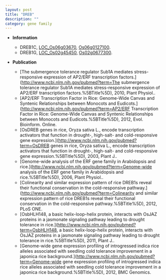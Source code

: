 ```yaml
---
layout: post
title: "DREB"
description: ""
category: gene family
---
```


* **Information**  
    + DREB1C, [LOC_Os06g03670](http://rice.uga.edu/cgi-bin/ORF_infopage.cgi?orf=LOC_Os06g03670), [Os06g0127100](https://rapdb.dna.affrc.go.jp/locus/?name=Os06g0127100).
    + DREB1G, [LOC_Os02g45450](http://rice.uga.edu/cgi-bin/ORF_infopage.cgi?orf=LOC_Os02g45450), [Os02g0677300](https://rapdb.dna.affrc.go.jp/locus/?name=Os02g0677300).

* **Publication**  
    + [The submergence tolerance regulator Sub1A mediates stress-responsive expression of AP2/ERF transcription factors.](http://www.ncbi.nlm.nih.gov/pubmed?term=The submergence tolerance regulator Sub1A mediates stress-responsive expression of AP2/ERF transcription factors.%5BTitle%5D), 2010, Plant Physiol..
    + [AP2/ERF Transcription Factor in Rice: Genome-Wide Canvas and Syntenic Relationships between Monocots and Eudicots.](http://www.ncbi.nlm.nih.gov/pubmed?term=AP2/ERF Transcription Factor in Rice: Genome-Wide Canvas and Syntenic Relationships between Monocots and Eudicots.%5BTitle%5D), 2012, Evol. Bioinform. Online.
    + [OsDREB genes in rice, Oryza sativa L., encode transcription activators that function in drought-, high-salt- and cold-responsive gene expression.](http://www.ncbi.nlm.nih.gov/pubmed?term=OsDREB genes in rice, Oryza sativa L., encode transcription activators that function in drought-, high-salt- and cold-responsive gene expression.%5BTitle%5D), 2003, Plant J..
    + [Genome-wide analysis of the ERF gene family in Arabidopsis and rice.](http://www.ncbi.nlm.nih.gov/pubmed?term=Genome-wide analysis of the ERF gene family in Arabidopsis and rice.%5BTitle%5D), 2006, Plant Physiol..
    + [Colinearity and similar expression pattern of rice DREB1s reveal their functional conservation in the cold-responsive pathway.](http://www.ncbi.nlm.nih.gov/pubmed?term=Colinearity and similar expression pattern of rice DREB1s reveal their functional conservation in the cold-responsive pathway.%5BTitle%5D), 2012, PLoS ONE.
    + [OsbHLH148, a basic helix-loop-helix protein, interacts with OsJAZ proteins in a jasmonate signaling pathway leading to drought tolerance in rice.](http://www.ncbi.nlm.nih.gov/pubmed?term=OsbHLH148, a basic helix-loop-helix protein, interacts with OsJAZ proteins in a jasmonate signaling pathway leading to drought tolerance in rice.%5BTitle%5D), 2011, Plant J..
    + [Genome-wide gene expression profiling of introgressed indica rice alleles associated with seedling cold tolerance improvement in a japonica rice background.](http://www.ncbi.nlm.nih.gov/pubmed?term=Genome-wide gene expression profiling of introgressed indica rice alleles associated with seedling cold tolerance improvement in a japonica rice background.%5BTitle%5D), 2012, BMC Genomics.


